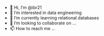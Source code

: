 - 👋 Hi, I’m @ibr21
- 👀 I’m interested in data engineering
- 🌱 I’m currently learning relational databases
- 💞️ I’m looking to collaborate on ...
- 📫 How to reach me ...

<!---
ibr21/ibr21 is a ✨ special ✨ repository because its `README.md` (this file) appears on your GitHub profile.
You can click the Preview link to take a look at your changes.
--->
